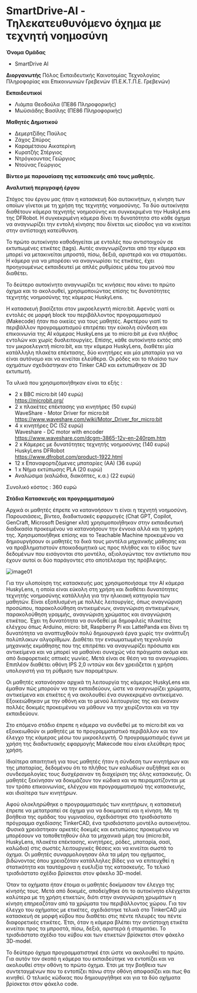 # SmartDrive-AI - Τηλεκατευθυνόμενο όχημα με τεχνητή νοημοσύνη

**Όνομα Ομάδας**
- SmartDrive AI

**Διοργανωτής**
Πόλος Εκπαιδευτικής Καινοτομίας Τεχνολογίας Πληροφορίας και Επικοινωνιών Γρεβενών (Π.Ε.Κ.Τ.Π.Ε. Γρεβενών)

**Εκπαιδευτικοί**
- Λιάμπα Θεοδούλα (ΠΕ86 Πληροφορικής)
- Μωϋσιάδης Βασίλης (ΠΕ86 Πληροφορικής)

**Μαθητές Δημοτικού**
- Δεμερτζίδης Παύλος
- Ζάχος Σπύρος
- Καραμέτσιου Αικατερίνη
- Κυρατζής Στέργιος 
- Ντρόγκουντας Γεώργιος
- Ντούνας Γεώργιος

**Βίντεο με παρουσίαση της κατασκευής από τους μαθητές.**


**Αναλυτική περιγραφή έργου**

Στόχος του έργου μας ήταν η κατασκευή δύο αυτοκινήτων, η κίνηση των οποίων γίνεται με τη χρήση της τεχνητής νοημοσύνης. Τα δύο αυτοκίνητα διαθέτουν κάμερα τεχνητής νοημοσύνης και συγκεκριμένα την HuskyLens της DFRobot. Η συγκεκριμένη κάμερα δίνει τη δυνατότητα στο κάθε όχημα να αναγνωρίζει την εντολή κίνησης που δίνεται ως είσοδος για να κινείται στην αντίστοιχη κατεύθυνση.

Το πρώτο αυτοκίνητο καθοδηγείται με εντολές που αντιστοιχούν σε εκτυπωμένες ετικέτες (tags). Αυτές αναγνωρίζονται από την κάμερα και μπορεί να μετακινείται μπροστά, πίσω, δεξιά, αριστερά και να σταματάει. Η κάμερα για να μπορέσει να αναγνωρίσει τις ετικέτες, έχει προηγουμένως εκπαιδευτεί με απλές ρυθμίσεις μέσω του μενού που διαθέτει.

Το δεύτερο αυτοκίνητο αναγνωρίζει τις κινήσεις που κάνει το πρώτο όχημα και το ακολουθεί, χρησιμοποιώντας επίσης τις δυνατότητες τεχνητής νοημοσύνης της κάμερας HuskyLens.

Η κατασκευή βασίζεται στον μικροελεγκτή micro:bit. Αφενός γιατί οι εντολές σε μορφή block του περιβάλλοντος προγραμματισμού (Makecode) ήταν πιο οικείες για τους μαθητές. Αφετέρου γιατί το περιβάλλον προγραμματισμού επιτρέπει την εύκολη σύνδεση και επικοινωνία της AI κάμερας HuskyLens με το micro:bit με ένα πλήθος εντολών και χωρίς δυσλειτουργίες. Επίσης, κάθε αυτοκίνητο εκτός από τον μικροελεγκτή micro:bit, και την κάμερα HuskyLens, διαθέτει μία κατάλληλη πλακέτα επέκτασης, δύο κινητήρες και μία μπαταρία για να είναι αυτόνομο και να κινείται ελεύθερα. Οι ρόδες και το πλαίσιο των οχημάτων σχεδιάστηκαν στο Tinker CAD και εκτυπώθηκαν σε 3D εκτυπωτή.

Τα υλικά που χρησιμοποιήθηκαν είναι τα εξής :
- 2 x BBC micro:bit (40 ευρώ)\
    https://microbit.org/ 
- 2 x πλακέτες επέκτασης για κινητήρες (50 ευρώ)\
    WaveShare - Motor Driver for micro:bit\
    https://www.waveshare.com/wiki/Motor_Driver_for_micro:bit
- 4 x κινητήρες DC (52 ευρώ)\
    Waveshare - DC motor with encoder\
    https://www.waveshare.com/dcgm-3865-12v-en-240rpm.htm
- 2 x Κάμερες με δυνατότητες τεχνητής νοημοσύνης (140 ευρώ)\
    HuskyLens DFRobot\
    https://www.dfrobot.com/product-1922.html
- 12 x Επαναφορτιζόμενες μπαταρίες (ΑΑ) (36 ευρώ)
- 1 x Νήμα εκτύπωσης PLA (20 ευρώ)
- Αναλώσιμα (καλώδια, διακόπτες, κ.α.) (22 ευρώ)

Συνολικό κόστος : 360 ευρώ


**Στάδια Κατασκευής και προγραμματισμού**

Αρχικά οι μαθητές έπρεπε να κατανοήσουν τι είναι η τεχνητή νοημοσύνη. Παρουσιάσεις, βίντεο, διαδικτυακές εφαρμογές (Chat GPT, Copilot, GenCraft, Microsoft Designer κλπ) χρησιμοποιήθηκαν στην εκπαιδευτική διαδικασία προκειμένου να κατανοήσουν την έννοια αλλά και τη χρήση της.  Χρησιμοποιήθηκε επίσης και το Teachable Machine προκειμένου να δημιουργήσουν οι μαθητές τα δικά τους μοντέλα μηχανικής μάθησης και να προβληματιστούν εποικοδομητικά ως προς πλήθος και το είδος των δεδομένων που εισάγονται στο μοντέλο, αξιολογώντας τον αντίκτυπο που έχουν αυτοί οι δύο παράγοντες στο αποτέλεσμα της πρόβλεψης.

![image01](https://github.com/pektpegre/SmartDrive-AI/assets/99668439/c70d9a79-82e2-4942-9e4f-72656664a0ad)

Για την υλοποίηση της κατασκευής μας χρησιμοποιήσαμε την AI κάμερα HuskyLens, η οποία είναι εύκολη στη χρήση και διαθέτει δυνατότητες τεχνητής νοημοσύνης κατάλληλη για την ηλικιακή κατηγορία των μαθητών. Είναι εξοπλισμένη με πολλές λειτουργίες, όπως αναγνώριση προσώπου, παρακολούθηση αντικειμένων, αναγνώριση αντικειμένων, παρακολούθηση γραμμής, αναγνώριση χρώματος και αναγνώριση ετικέτας. Έχει τη δυνατότητα να συνδεθεί με δημοφιλείς πλακέτες ελέγχου όπως Arduino, micro: bit, Raspberry Pi και LattePanda και δίνει τη δυνατότητα να  αναπτυχθούν πολύ δημιουργικά έργα χωρίς την ανάπτυξη πολύπλοκων αλγορίθμων. Διαθέτει την ενσωματωμένη τεχνολογία μηχανικής εκμάθησης που της επιτρέπει να αναγνωρίζει πρόσωπα και αντικείμενα και να μπορεί να μαθαίνει συνεχώς νέα πράγματα ακόμα και από διαφορετικές οπτικές γωνίες. Μετά είναι σε θέση να τα αναγνωρίσει. Επιπλέον διαθέτει οθόνη IPS 2,0 ιντσών και δεν χρειάζεται η χρήση υπολογιστή για τη ρύθμιση των παραμέτρων. 

Οι μαθητές κατανόησαν αρχικά τη λειτουργία της κάμερας HuskyLens και έμαθαν πώς μπορούν να την εκπαιδεύουν, ώστε να αναγνωρίζει χρώματα, αντικείμενα και ετικέτες ή να ακολουθεί ένα συγκεκριμένο αντικείμενο. Εξοικειώθηκαν με την οθόνη και το μενού λειτουργίας της και έκαναν πολλές δοκιμές προκειμένου να μάθουν να την χειρίζονται και να την εκπαιδεύουν.

Στο επόμενο στάδιο έπρεπε η κάμερα να συνδεθεί με το micro:bit και να εξοικειωθούν οι μαθητές με το προγραμματιστικό περιβάλλον και τον έλεγχο της κάμερας μέσω του μικροελεγκτή. Ο προγραμματισμός έγινε με χρήση της διαδικτυακής εφαρμογής Makecode που είναι ελεύθερη προς χρήση.

Ιδιαίτερα απαιτητική για τους μαθητές ήταν η σύνδεση των κινητήρων και της μπαταρίας, δεδομένου ότι το πλήθος των καλωδίων αυξήθηκε και οι συνδεσμολογίες τους δυσχέραιναν τη διαχείριση της όλης κατασκευής. Οι μαθητές ξεκίνησαν να δοκιμάζουν τον κώδικα και να πειραματίζονται με τον τρόπο επικοινωνίας, ελέγχου και προγραμματισμού της κατασκευής, και ιδιαίτερα των κινητήρων.

Αφού ολοκληρώθηκε ο προγραμματισμός των κινητήρων, η κατασκευή έπρεπε να μετατραπεί σε όχημα για να δοκιμαστεί και η κίνηση. Με τη βοήθεια της ομάδας του γυμνασίου, σχεδιάστηκε στο τρισδιάστατο πρόγραμμα σχεδίασης TinkerCAD, ένα τρισδιάστατο μοντέλο αυτοκινήτου. Φυσικά χρειάστηκαν αρκετές δοκιμές και εκτυπώσεις προκειμένου να μπορέσουν να τοποθετηθούν όλα τα μηχανικά μέρη του (micro:bit, HuskyLens, πλακέτα επέκτασης, κινητήρες, ρόδες, μπαταρίa, σασί, καλώδια) στις σωστές λειτουργικές θέσεις και να κινείται σωστά το όχημα. Οι μαθητές συναρμολογησαν όλα τα μέρη του οχήματος, βιδώνοντας όπου χρειαζόταν κατάλληλες βίδες για να επιτευχθεί η στατικότητα και ταυτόχρονα η ευελιξία της κατασκευής. Το τελικό τρισδιάστατο σχέδιο βρίσκεται στον φάκελο 3D-model.

Όταν τα οχήματα ήταν έτοιμα οι μαθητές δοκίμασαν τον έλεγχο της κίνησής τους. Μετά από δοκιμές, αποδείχθηκε ότι το αυτοκίνητο ελέγχεται καλύτερα με τη χρήση ετικετών, διότι στην αναγνώριση χρωμάτων η κίνηση επηρεαζόταν από τα χρώματα του περιβάλλοντος χώρου. Για τον έλεγχο του οχήματος με ετικέτες, σχεδιάστηκε τελικά στο TinkerCAD μία κατασκευή σε μορφή κύβου που διαθέτει στις πέντε πλευρές του πέντε διαφορετικές ετικέτες. Έτσι, όταν η κάμερα βλέπει την αντίστοιχη ετικέτα κινείται προς τα μπροστά, πίσω, δεξιά, αριστερά ή σταματάει. Το τρισδιάστατο σχέδιο του κύβου και των ετικετών βρίσκεται στον φάκελο 3D-model.

Το δεύτερο όχημα προγραμματιστηκέ έτσι ώστε να ακολουθεί το πρώτο. Για αυτόν τον σκοπό η κάμερα του εκπαιδεύτηκε να εντοπίζει και να ακολουθεί στην οθόνη το πρώτο όχημα. Έτσι με την βοήθεια των συντεταγμένων που το εντοπίζει πάνω στην οθόνη αποφασίζει και πως θα κινηθεί. Ο τελικός κώδικας που δημιουργήθηκε και για τα δύο οχήματα βρίσκεται στον φάκελο code.
